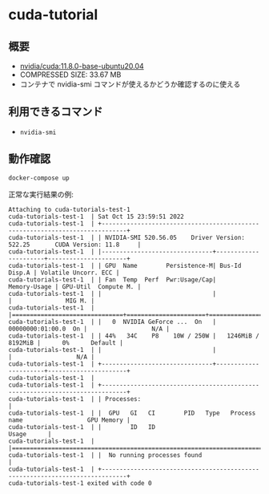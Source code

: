 # cuda-tutorial

## 概要

- [nvidia/cuda:11.8.0-base-ubuntu20.04](https://hub.docker.com/layers/nvidia/cuda/11.8.0-base-ubuntu20.04/images/sha256-3ae1765f69e197009b583dbb548b321cc0cb2d0dbbfaf40fd5a35402b456d318?context=explore)
- COMPRESSED SIZE: 33.67 MB
- コンテナで nvidia-smi コマンドが使えるかどうか確認するのに使える

## 利用できるコマンド

- `nvidia-smi`

## 動作確認

```sh
docker-compose up
```

正常な実行結果の例:

```console
Attaching to cuda-tutorials-test-1
cuda-tutorials-test-1  | Sat Oct 15 23:59:51 2022
cuda-tutorials-test-1  | +-----------------------------------------------------------------------------+
cuda-tutorials-test-1  | | NVIDIA-SMI 520.56.05    Driver Version: 522.25       CUDA Version: 11.8     |
cuda-tutorials-test-1  | |-------------------------------+----------------------+----------------------+
cuda-tutorials-test-1  | | GPU  Name        Persistence-M| Bus-Id        Disp.A | Volatile Uncorr. ECC |
cuda-tutorials-test-1  | | Fan  Temp  Perf  Pwr:Usage/Cap|         Memory-Usage | GPU-Util  Compute M. |
cuda-tutorials-test-1  | |                               |                      |               MIG M. |
cuda-tutorials-test-1  | |===============================+======================+======================|
cuda-tutorials-test-1  | |   0  NVIDIA GeForce ...  On   | 00000000:01:00.0  On |                  N/A |
cuda-tutorials-test-1  | | 44%   34C    P8    10W / 250W |   1246MiB /  8192MiB |      0%      Default |
cuda-tutorials-test-1  | |                               |                      |                  N/A |
cuda-tutorials-test-1  | +-------------------------------+----------------------+----------------------+
cuda-tutorials-test-1  |
cuda-tutorials-test-1  | +-----------------------------------------------------------------------------+
cuda-tutorials-test-1  | | Processes:                                                                  |
cuda-tutorials-test-1  | |  GPU   GI   CI        PID   Type   Process name                  GPU Memory |
cuda-tutorials-test-1  | |        ID   ID                                                   Usage      |
cuda-tutorials-test-1  | |=============================================================================|
cuda-tutorials-test-1  | |  No running processes found                                                 |
cuda-tutorials-test-1  | +-----------------------------------------------------------------------------+
cuda-tutorials-test-1 exited with code 0
```
